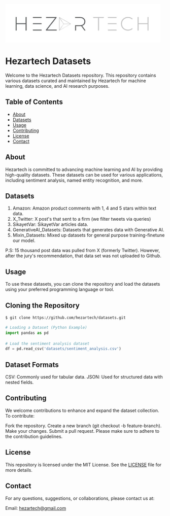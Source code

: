 ![LOGO_PNG](https://raw.githubusercontent.com/HEZARTECH/.github/main/profile/assets/HEZARTECH_LOGO.png)

# Hezartech Datasets

Welcome to the Hezartech Datasets repository. This repository contains various datasets curated and maintained by Hezartech for machine learning, data science, and AI research purposes.

## Table of Contents

* [About](#about)
* [Datasets](#datasets<>)
* [Usage](#usage)
* [Contributing](#contributing)
* [License](#license)
* [Contact](#contact)

## About

Hezartech is committed to advancing machine learning and AI by providing high-quality datasets. These datasets can be used for various applications, including sentiment analysis, named entity recognition, and more.

## Datasets

1. Amazon: Amazon product comments with 1, 4 and 5 stars within text data.
2. X_Twitter: X post's that sent to a firm (we filter tweets via queries)
3. SikayetVar: SikayetVar articles data.
4. GenerativeAI_Datasets: Datasets that generates data with Generative AI.
5. Mixin_Datasets: Mixed up datasets for general purpose training-finetune our model.

P.S: 15 thousand post data was pulled from X (formerly Twitter). However, after the jury's recommendation, that data set was not uploaded to Github.

## Usage

To use these datasets, you can clone the repository and load the datasets using your preferred programming language or tool.

## Cloning the Repository
```bash
$ git clone https://github.com/hezartech/datasets.git
```
```python
# Loading a Dataset (Python Example)
import pandas as pd

# Load the sentiment analysis dataset
df = pd.read_csv('datasets/sentiment_analysis.csv')
```

## Dataset Formats

CSV: Commonly used for tabular data.
JSON: Used for structured data with nested fields.

## Contributing
We welcome contributions to enhance and expand the dataset collection. To contribute:

Fork the repository.
Create a new branch (git checkout -b feature-branch).
Make your changes.
Submit a pull request.
Please make sure to adhere to the contribution guidelines.

## License
This repository is licensed under the MIT License. See the [LICENSE](LICENSE.md) file for more details.

## Contact
For any questions, suggestions, or collaborations, please contact us at:

Email: hezartech@gmail.com

